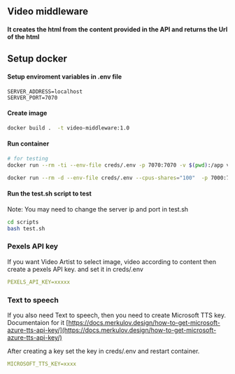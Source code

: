 ## Video middleware

#### It creates the html from the content provided in the API and returns the Url of the html 

## Setup docker

#### Setup enviroment variables in .env file

```
SERVER_ADDRESS=localhost
SERVER_PORT=7070
```

#### Create image 

```bash
docker build .  -t video-middleware:1.0
```

#### Run container

```bash
# for testing
docker run --rm -ti --env-file creds/.env -p 7070:7070 -v $(pwd):/app video-middleware:1.0 /bin/bash

docker run --rm -d --env-file creds/.env --cpus-shares="100"  -p 7000:7000 -v $(pwd):/app video-middleware:1.0
```


#### Run the test.sh script to test

Note: You may need to change the server ip and port in test.sh

```bash
cd scripts
bash test.sh
```

### Pexels API key

If you want Video Artist to select image, video according to content then create a pexels API key. and set it in creds/.env

```yaml
PEXELS_API_KEY=xxxxx
```

### Text to speech

If you also need Text to speech, then you need to create Microsoft TTS key. Documentaion for it [https://docs.merkulov.design/how-to-get-microsoft-azure-tts-api-key/](https://docs.merkulov.design/how-to-get-microsoft-azure-tts-api-key/)

After creating a key set the key in creds/.env and restart container.

```yaml
MICROSOFT_TTS_KEY=xxxx
```




